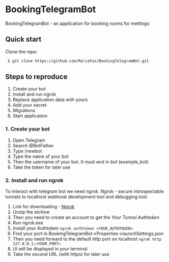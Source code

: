 # BookingTelegramBot

BookingTelegramBot - an application for booking rooms for mettings

## Quick start

Clone the repo:

```bash
 $ git clone https://github.com/MariaFux/BookingTelegramBot.git
```

## Steps to reproduce

1.  Create your bot
2.  Install and run ngrok
3.  Replace application data with yours
4.  Add your secret
5.  Migrations
6.  Start application

### 1.  Create your bot

1.  Open Telegram
2.  Search @BotFather
3.  Type /newbot
4.  Type the name of your bot
5.  Then the username of your bot. It must end in _bot_ (example_bot)
6.  Take the token for later use

### 2.  Install and run ngrok

To interact with telegram bot we need ngrok.
Ngrok - secure introspectable tunnels to localhost webhook development tool and debugging tool.

1.  Link for downloading - [Ngrok](https://ngrok.com/download)
2.  Unzip the atchive
3.  Then you need to create an account to get the *Your Tunnel Authtoken*
4.  Run ngrok.exe
5.  Install your Authtoken
`ngrok authtoken <YOUR_AUTHTOKEN>`
6.  Find your port in BookingTelegramBot->Properties->launchSettings.json
7.  Then you need forward to the default http port on localhost
`ngrok http 127.0.0.1:<YOUR_PORT>`
8.  UI will be displayed in your terminal
9.  Take the second URL (with https) for later use